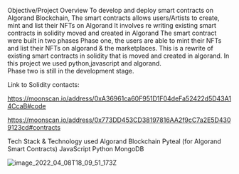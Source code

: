 Objective/Project Overview
To develop and deploy smart contracts on Algorand Blockchain,
The smart contracts allows users/Artists to create, mint and list their NFTs on Algorand
It involves re writing existing smart contracts in solidity moved and created in Algorand 
The smart contract were built in two phases
 Phase one, 
the users are able to mint their NFTs and list their NFTs on algorand & the marketplaces.
This is a rewrite of existing smart contracts in solidity that is moved and created in algorand. In this project we used python,javascript and algorand.  
Phase two 
is still in the development stage. 

  Link to Solidity contacts:
     
https://moonscan.io/address/0xA36961ca60F951D1F04deFa52422d5D43A14CcaB#code 

https://moonscan.io/address/0x773DD453CD38197816AA2f9cC7a2E5D4309123cd#contracts 

Tech Stack & Technology used
Algorand Blockchain
Pyteal (for Algorand Smart Contracts)
JavaScript
Python
MongoDB

![image_2022_04_08T18_09_51_173Z](https://user-images.githubusercontent.com/81178958/162506131-221e391d-0ecc-4ebc-8dca-601ffb63b83c.png)
